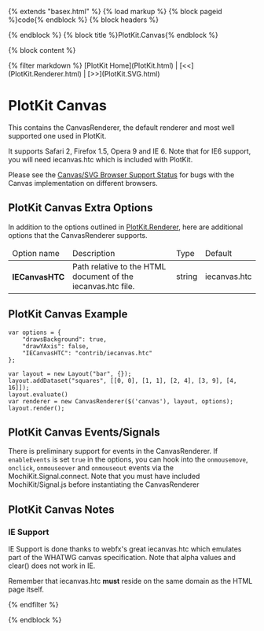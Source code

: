 {% extends "basex.html" %}
{% load markup %}
{% block pageid %}code{% endblock %}
{% block headers %}
<link href="doc.css" media="screen" rel="stylesheet" type="text/css" />
{% endblock %}
{% block title %}PlotKit.Canvas{% endblock %}

{% block content %}
<div class="page doc api">
{% filter markdown %}
[PlotKit Home](PlotKit.html) | [<<](PlotKit.Renderer.html) | [>>](PlotKit.SVG.html)

PlotKit Canvas
==============

This contains the CanvasRenderer, the default renderer and most well supported one used in PlotKit.

It supports Safari 2, Firefox 1.5, Opera 9 and IE 6. Note that for IE6
support, you will need iecanvas.htc which is included with PlotKit. 

Please see the [Canvas/SVG Browser Support Status][Browser] for bugs
with the Canvas implementation on different browsers.

PlotKit Canvas Extra Options
----------------------------

In addition to the options outlined in [PlotKit.Renderer][], here are additional options that the CanvasRenderer supports.

<table>
  <thead>
	<tr><td>Option name</td><td>Description</td><td>Type</td><td>Default</td></tr>
  </thead>
 <tbody>
	<tr>
		<th>IECanvasHTC</th>
		<td>Path relative to the HTML document of the iecanvas.htc file.</td>
		<td>string</td>
		<td>iecanvas.htc</td>
	</tr>
	</tbody>
</table>

PlotKit Canvas Example
----------------------

	var options = {
		"drawsBackground": true,
		"drawYAxis": false,
		"IECanvasHTC": "contrib/iecanvas.htc"
	};

	var layout = new Layout("bar", {});
	layout.addDataset("squares", [[0, 0], [1, 1], [2, 4], [3, 9], [4, 16]]);
	layout.evaluate()
	var renderer = new CanvasRenderer($('canvas'), layout, options);
	layout.render();

PlotKit Canvas Events/Signals
-----------------------------

There is preliminary support for events in the CanvasRenderer. If ``enableEvents`` is set ``true`` in the options, you can hook into the ``onmousemove``, ``onclick``, ``onmouseover`` and ``onmouseout`` events via the MochiKit.Signal.connect. Note that you must have included MochiKit/Signal.js before instantiating the CanvasRenderer

PlotKit Canvas Notes
--------------------

### IE Support

IE Support is done thanks to webfx's great iecanvas.htc which emulates
part of the WHATWG canvas specification. Note that alpha values and
clear() does not work in IE.

Remember that iecanvas.htc __must__ reside on the same domain as the
HTML page itself.

[PlotKit.Renderer]: PlotKit.Renderer.html
[Browser]: SVGCanvasCompat.html

{% endfilter %}
</div>
{% endblock %}